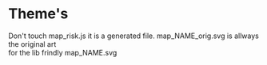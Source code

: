 Theme's
======

Don't touch map_risk.js it is a generated file.
map_NAME_orig.svg is allways the original art<br>
for the lib frindly map_NAME.svg
